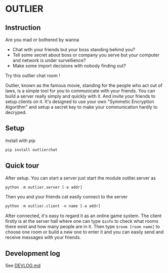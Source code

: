 <!--
 * @Date: 2023-01-07 22:59:34
 * @LastEditors: ThetisEliza wxf199601@gmail.com
 * @LastEditTime: 2023-01-10 18:10:35
 * @FilePath: /outlier/README.md
-->
# OUTLIER

## Instruction

Are you mad or bothered by wanna

* Chat with your friends but your boss standing behind you?
* Tell some secret about boss or company you serve but your computer and network is under survellience?
* Make some import decisions with nobody finding out?

Try this outlier chat room !

Outlier, known as the famous movie, standing for the people who act out of laws, is a simple tool for you to communicate with your friends. You can build a server really simply and quickly with it. And invite your friends to setup clients on it. It's designed to use your own "Symmetic Encryption Algorithm" and setup a secret key to make your communication hardly to decryped.

## Setup

Install with pip
```bash
pip install outlierchat
```

## Quick tour

After setup. You can start a server just start the module outlier.server as
```python
python -m outlier.server [-a addr]
```

Then you and your friends cat easily connect to the server
```python
python -m outlier.client -n name [-a addr]
```

After connected, it's easy to regard it as an online game system. The client firstly is 
at the server hall where one can type `$info` to check what rooms there exist and
how many people are in it. Then type `$room [room name]` to choose one room or build a new one to enter it and you can easily send and receive messages with your friends.

## Development log

See [DEVLOG.md](https://github.com/ThetisEliza/outlier/blob/main/DEVLOG.md)



